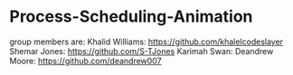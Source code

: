 # Process-Scheduling-Animation
group members are:
Khalid Williams: https://github.com/khalelcodeslayer
Shemar Jones: https://github.com/S-TJones
Karimah Swan: 
Deandrew Moore: https://github.com/deandrew007